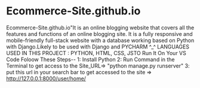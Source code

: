 # Ecommerce-Site.github.io
Ecommerce-Site.github.io"It is an online blogging website that covers all the features and functions of an online blogging site. It is a fully responsive and mobile-friendly full-stack website with a database working based on Python with Django.Likely to be used with Django and PYCHARM ^_^ LANGUAGES USED IN THIS PROJECT : PYTHON, HTML, CSS, JSTO Run It On Your VS Code Foloow These Steps-- 1: Install Python 2: Run Command in the Terminal to get access to the Site_URL=> "python manage.py runserver" 3: put this url in your search bar to get accessed to the site => http://127.0.0.1:8000/user/home/
